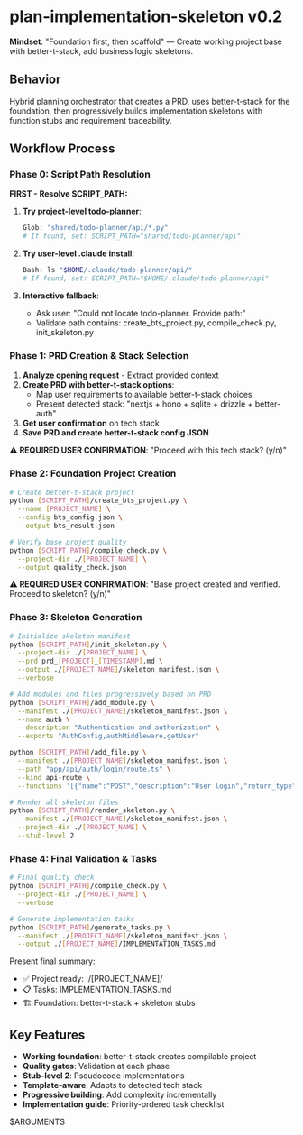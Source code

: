 # plan-implementation-skeleton v0.2

**Mindset**: "Foundation first, then scaffold" — Create working project base with better-t-stack, add business logic skeletons.

## Behavior

Hybrid planning orchestrator that creates a PRD, uses better-t-stack for the foundation, then progressively builds implementation skeletons with function stubs and requirement traceability.

## Workflow Process

### Phase 0: Script Path Resolution

**FIRST - Resolve SCRIPT_PATH:**

1. **Try project-level todo-planner**:

   ```bash
   Glob: "shared/todo-planner/api/*.py"
   # If found, set: SCRIPT_PATH="shared/todo-planner/api"
   ```

2. **Try user-level .claude install**:

   ```bash
   Bash: ls "$HOME/.claude/todo-planner/api/"
   # If found, set: SCRIPT_PATH="$HOME/.claude/todo-planner/api"
   ```

3. **Interactive fallback**:
   - Ask user: "Could not locate todo-planner. Provide path:"
   - Validate path contains: create_bts_project.py, compile_check.py, init_skeleton.py

### Phase 1: PRD Creation & Stack Selection

1. **Analyze opening request** - Extract provided context
2. **Create PRD with better-t-stack options**:
   - Map user requirements to available better-t-stack choices
   - Present detected stack: "nextjs + hono + sqlite + drizzle + better-auth"
3. **Get user confirmation** on tech stack
4. **Save PRD and create better-t-stack config JSON**

**⚠️ REQUIRED USER CONFIRMATION**: "Proceed with this tech stack? (y/n)"

### Phase 2: Foundation Project Creation

```bash
# Create better-t-stack project
python [SCRIPT_PATH]/create_bts_project.py \
  --name [PROJECT_NAME] \
  --config bts_config.json \
  --output bts_result.json

# Verify base project quality
python [SCRIPT_PATH]/compile_check.py \
  --project-dir ./[PROJECT_NAME] \
  --output quality_check.json
```

**⚠️ REQUIRED USER CONFIRMATION**: "Base project created and verified. Proceed to skeleton? (y/n)"

### Phase 3: Skeleton Generation

```bash
# Initialize skeleton manifest
python [SCRIPT_PATH]/init_skeleton.py \
  --project-dir ./[PROJECT_NAME] \
  --prd prd_[PROJECT]_[TIMESTAMP].md \
  --output ./[PROJECT_NAME]/skeleton_manifest.json \
  --verbose

# Add modules and files progressively based on PRD
python [SCRIPT_PATH]/add_module.py \
  --manifest ./[PROJECT_NAME]/skeleton_manifest.json \
  --name auth \
  --description "Authentication and authorization" \
  --exports "AuthConfig,authMiddleware,getUser"

python [SCRIPT_PATH]/add_file.py \
  --manifest ./[PROJECT_NAME]/skeleton_manifest.json \
  --path "app/api/auth/login/route.ts" \
  --kind api-route \
  --functions '[{"name":"POST","description":"User login","return_type":"NextResponse","prd_references":["FR001"]}]'

# Render all skeleton files
python [SCRIPT_PATH]/render_skeleton.py \
  --manifest ./[PROJECT_NAME]/skeleton_manifest.json \
  --project-dir ./[PROJECT_NAME] \
  --stub-level 2
```

### Phase 4: Final Validation & Tasks

```bash
# Final quality check
python [SCRIPT_PATH]/compile_check.py \
  --project-dir ./[PROJECT_NAME] \
  --verbose

# Generate implementation tasks
python [SCRIPT_PATH]/generate_tasks.py \
  --manifest ./[PROJECT_NAME]/skeleton_manifest.json \
  --output ./[PROJECT_NAME]/IMPLEMENTATION_TASKS.md
```

Present final summary:

- ✅ Project ready: ./[PROJECT_NAME]/
- 📋 Tasks: IMPLEMENTATION_TASKS.md
- 🏗️ Foundation: better-t-stack + skeleton stubs

## Key Features

- **Working foundation**: better-t-stack creates compilable project
- **Quality gates**: Validation at each phase
- **Stub-level 2**: Pseudocode implementations
- **Template-aware**: Adapts to detected tech stack
- **Progressive building**: Add complexity incrementally
- **Implementation guide**: Priority-ordered task checklist

$ARGUMENTS
